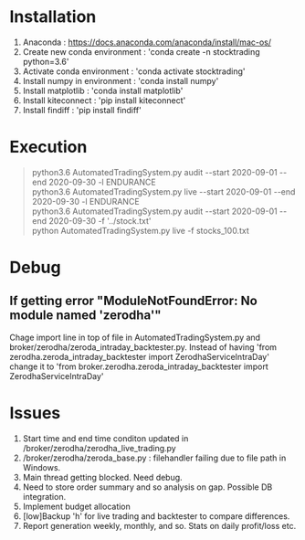 
# Installation
1. Anaconda : https://docs.anaconda.com/anaconda/install/mac-os/
1. Create new conda environment : 'conda create -n stocktrading python=3.6'
1. Activate conda environment : 'conda activate stocktrading'
1. Install numpy in environment : 'conda install numpy'
1. Install matplotlib : 'conda install matplotlib'
1. Install kiteconnect : 'pip install kiteconnect'
1. Install findiff : 'pip install findiff'

# Execution
> python3.6 AutomatedTradingSystem.py audit --start 2020-09-01 --end 2020-09-30 -l ENDURANCE  
> python3.6 AutomatedTradingSystem.py live --start 2020-09-01 --end 2020-09-30 -l ENDURANCE  
> python3.6 AutomatedTradingSystem.py audit --start 2020-09-01 --end 2020-09-30 -f '../stock.txt'  
> python AutomatedTradingSystem.py live -f stocks_100.txt

# Debug
## If getting error "ModuleNotFoundError: No module named 'zerodha'"
Chage import line in top of file in AutomatedTradingSystem.py and broker/zerodha/zeroda_intraday_backtester.py.
Instead of having 'from zerodha.zeroda_intraday_backtester import ZerodhaServiceIntraDay' change it to 'from broker.zerodha.zeroda_intraday_backtester import ZerodhaServiceIntraDay'

# Issues
1. Start time and end time conditon updated in /broker/zerodha/zerodha_live_trading.py
1. /broker/zerodha/zeroda_base.py : filehandler failing due to file path in Windows.
1. Main thread getting blocked. Need debug.
1. Need to store order summary and so analysis on gap. Possible DB integration.
1. Implement budget allocation
1. [low]Backup 'h' for live trading and backtester to compare differences.
1. Report generation weekly, monthly, and so. Stats on daily profit/loss etc.